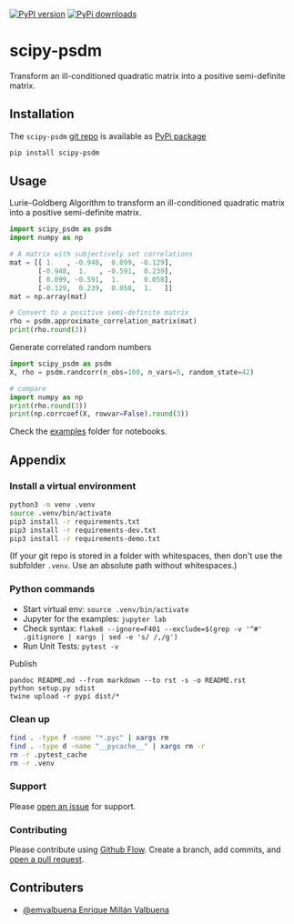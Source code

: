 [![PyPI version](https://badge.fury.io/py/scipy-psdm.svg)](https://badge.fury.io/py/scipy-psdm)
[![PyPi downloads](https://img.shields.io/pypi/dm/scipy-psdm)](https://img.shields.io/pypi/dm/scipy-psdm)

# scipy-psdm
Transform an ill-conditioned quadratic matrix into a positive semi-definite matrix.

## Installation
The `scipy-psdm` [git repo](http://github.com/ulf1/scipy-psdm) is available as [PyPi package](https://pypi.org/project/scipy-psdm)

```bash
pip install scipy-psdm
```

## Usage
Lurie-Goldberg Algorithm to transform an ill-conditioned quadratic matrix into a positive semi-definite matrix.

```python
import scipy_psdm as psdm
import numpy as np

# A matrix with subjectively set correlations
mat = [[ 1.   , -0.948,  0.099, -0.129],
       [-0.948,  1.   , -0.591,  0.239],
       [ 0.099, -0.591,  1.   ,  0.058],
       [-0.129,  0.239,  0.058,  1.   ]]
mat = np.array(mat)

# Convert to a positive semi-definite matrix
rho = psdm.approximate_correlation_matrix(mat)
print(rho.round(3))
```

Generate correlated random numbers

```python
import scipy_psdm as psdm
X, rho = psdm.randcorr(n_obs=100, n_vars=5, random_state=42)

# compare
import numpy as np
print(rho.round(3))
print(np.corrcoef(X, rowvar=False).round(3))
```

Check the [examples](https://github.com/ulf1/scipy-psdm/tree/master/examples) folder for notebooks.


## Appendix

### Install a virtual environment

```bash
python3 -m venv .venv
source .venv/bin/activate
pip3 install -r requirements.txt
pip3 install -r requirements-dev.txt
pip3 install -r requirements-demo.txt
```

(If your git repo is stored in a folder with whitespaces, then don't use the subfolder `.venv`. Use an absolute path without whitespaces.)

### Python commands

* Start virtual env: `source .venv/bin/activate`
* Jupyter for the examples: `jupyter lab`
* Check syntax: `flake8 --ignore=F401 --exclude=$(grep -v '^#' .gitignore | xargs | sed -e 's/ /,/g')`
* Run Unit Tests: `pytest -v`

Publish
```
pandoc README.md --from markdown --to rst -s -o README.rst
python setup.py sdist 
twine upload -r pypi dist/*
```

### Clean up 

```bash
find . -type f -name "*.pyc" | xargs rm
find . -type d -name "__pycache__" | xargs rm -r
rm -r .pytest_cache
rm -r .venv
```

### Support
Please [open an issue](https://github.com/ulf1/scipy-psdm/issues/new) for support.


### Contributing
Please contribute using [Github Flow](https://guides.github.com/introduction/flow/). Create a branch, add commits, and [open a pull request](https://github.com/ulf1/scipy-psdm/compare/).

## Contributers
- [@emvalbuena Enrique Millán Valbuena](https://github.com/emvalbuena)
